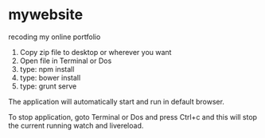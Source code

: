 # mywebsite
recoding my online portfolio

1. Copy zip file to desktop or wherever you want
2. Open file in Terminal or Dos
3. type:  npm install
4. type: bower install
5. type: grunt serve

The application will automatically start and run in default browser.

To stop application, goto Terminal or Dos and press Ctrl+c and this will stop the current running watch and livereload.
